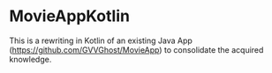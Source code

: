# MovieAppKotlin
This is a rewriting in Kotlin of an existing Java App (https://github.com/GVVGhost/MovieApp) to consolidate the acquired knowledge.
